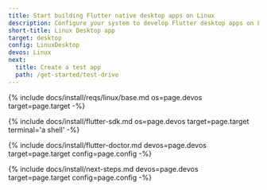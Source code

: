```yaml
---
title: Start building Flutter native desktop apps on Linux
description: Configure your system to develop Flutter desktop apps on Linux.
short-title: Linux Desktop app
target: desktop
config: LinuxDesktop
devos: Linux
next:
  title: Create a test app
  path: /get-started/test-drive
---
```


{% include docs/install/reqs/linux/base.md
   os=page.devos
   target=page.target
   -%}

{% include docs/install/flutter-sdk.md
   os=page.devos
   target=page.target
   terminal='a shell'
   -%}

{% include docs/install/flutter-doctor.md
   devos=page.devos
   target=page.target
   config=page.config
   -%}

{% include docs/install/next-steps.md
   devos=page.devos
   target=page.target
   config=page.config
   -%}
